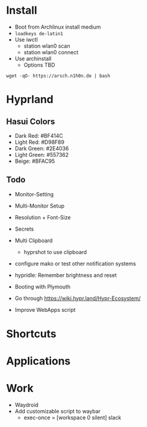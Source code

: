 # Install
- Boot from Archlinux install medium
- ``loadkeys de-latin1``
- Use iwctl
  - station wlan0 scan
  - station wlan0 connect <tab>
- Use archinstall
  - Options TBD

```wget -qO- https://arsch.n1h0n.de | bash```

# Hyprland

## Hasui Colors

- Dark Red: #BF414C
- Light Red: #D98F89
- Dark Green: #2E4036
- Light Green: #557362
- Beige: #BFAC95

## Todo

- Monitor-Setting
- Multi-Monitor Setup
- Resolution + Font-Size
- Secrets
- Multi Clipboard
  - hyprshot to use clipboard

- configure mako or test other notification systems

- hypridle: Remember brightness and reset
- Booting with Plymouth

- Go through https://wiki.hypr.land/Hypr-Ecosystem/

- Improve WebApps script

# Shortcuts

# Applications

# Work
- Waydroid
- Add customizable script to waybar
  - exec-once = [workspace 0 silent] slack
